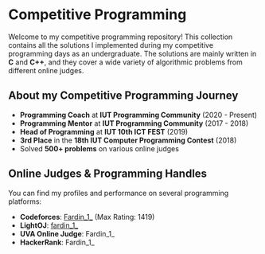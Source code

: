 # Competitive Programming 

Welcome to my competitive programming repository! This collection contains all the solutions I implemented during my competitive programming days as an undergraduate. The solutions are mainly written in **C** and **C++**, and they cover a wide variety of algorithmic problems from different online judges.

## About my Competitive Programming Journey

- **Programming Coach** at **IUT Programming Community** (2020 - Present)
- **Programming Mentor** at **IUT Programming Community** (2017 - 2018)
- **Head of Programming** at **IUT 10th ICT FEST** (2019)
- **3rd Place** in the **18th IUT Computer Programming Contest** (2018)
- Solved **500+ problems** on various online judges

## Online Judges & Programming Handles

You can find my profiles and performance on several programming platforms:

- **Codeforces**: [Fardin_1_](https://codeforces.com/profile/Fardin_1) (Max Rating: 1419)
- **LightOJ**: [fardin_1_](https://lightoj.com/user/fardin_1_)
- **UVA Online Judge**: Fardin_1_
- **HackerRank**: Fardin_1_


